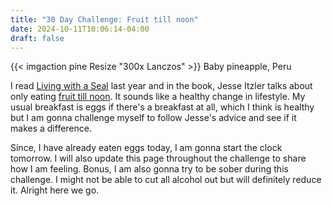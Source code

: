 ```yaml
---
title: "30 Day Challenge: Fruit till noon"
date: 2024-10-11T10:06:14-04:00
draft: false
---
```


{{< imgaction pine Resize "300x Lanczos" >}} Baby pineapple, Peru

I read [Living with a Seal](https://www.amazon.com/Living-SEAL-Training-Toughest-Planet-ebook/dp/B00U6DNZB2) last year and in the book, Jesse Itzler talks about only eating [fruit till noon](https://jesseitzler.com/blogs/free-swim/fruit-til-noon?srsltid=AfmBOoo8e4_OIz6Y6QG2V9URnsFPpYf-K6z2nigK9BEHRoIk9Yln_bpx). It sounds like a healthy change in lifestyle. My usual breakfast is eggs if there's a breakfast at all, which I think is healthy but I am gonna challenge myself to follow Jesse's advice and see if it makes a difference. 

Since, I have already eaten eggs today, I am gonna start the clock tomorrow. I will also update this page throughout the challenge to share how I am feeling. Bonus, I am also gonna try to be sober during this challenge. I might not be able to cut all alcohol out but will definitely reduce it. Alright here we go.
